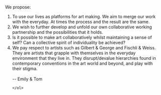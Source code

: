 We propose:
    <br>
    <ol>
      <li>To use our lives as platforms for art making. We aim to merge our work with the everyday. At times the process and the result are the same.</li>
      <li>We wish to further develop and unfold our own collaborative working partnership and the possibilities that it holds.</li>
      <li>Is it possible to make art collaboratively whilst maintaining a sense of self? Can a collective spirit of individuality be achieved?</li>
      <li>We pay respect to artists such as Gilbert & George and Fischli & Weiss. They are artists that grapple with
themselves in the everyday environment that they live in. They disrupt/devalue hierarchies found in contemporary
conventions in the art world and beyond, and play with their stigma.
<br><br>
-- Emily & Tom</li>
     
    </ol>
